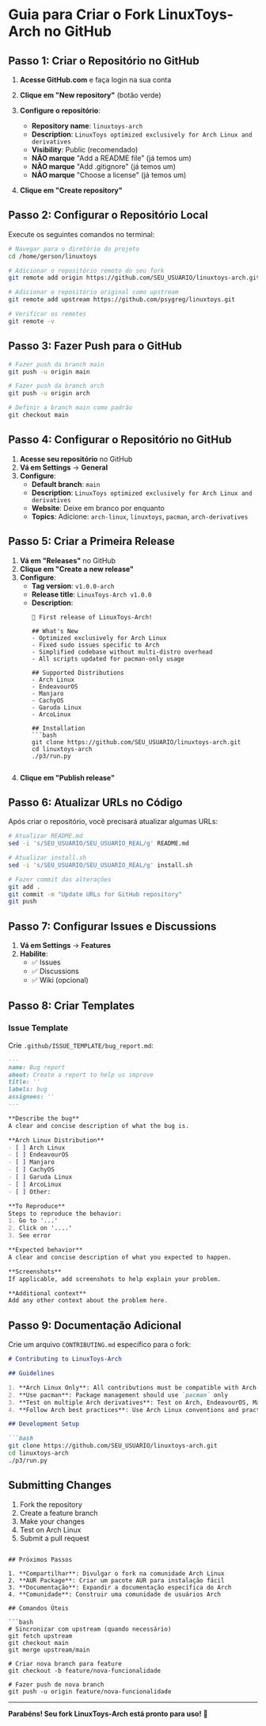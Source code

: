 # Guia para Criar o Fork LinuxToys-Arch no GitHub

## Passo 1: Criar o Repositório no GitHub

1. **Acesse GitHub.com** e faça login na sua conta
2. **Clique em "New repository"** (botão verde)
3. **Configure o repositório**:
   - **Repository name**: `linuxtoys-arch`
   - **Description**: `LinuxToys optimized exclusively for Arch Linux and derivatives`
   - **Visibility**: Public (recomendado)
   - **NÃO marque** "Add a README file" (já temos um)
   - **NÃO marque** "Add .gitignore" (já temos um)
   - **NÃO marque** "Choose a license" (já temos um)

4. **Clique em "Create repository"**

## Passo 2: Configurar o Repositório Local

Execute os seguintes comandos no terminal:

```bash
# Navegar para o diretório do projeto
cd /home/gerson/linuxtoys

# Adicionar o repositório remoto do seu fork
git remote add origin https://github.com/SEU_USUARIO/linuxtoys-arch.git

# Adicionar o repositório original como upstream
git remote add upstream https://github.com/psygreg/linuxtoys.git

# Verificar os remotes
git remote -v
```

## Passo 3: Fazer Push para o GitHub

```bash
# Fazer push da branch main
git push -u origin main

# Fazer push da branch arch
git push -u origin arch

# Definir a branch main como padrão
git checkout main
```

## Passo 4: Configurar o Repositório no GitHub

1. **Acesse seu repositório** no GitHub
2. **Vá em Settings** → **General**
3. **Configure**:
   - **Default branch**: `main`
   - **Description**: `LinuxToys optimized exclusively for Arch Linux and derivatives`
   - **Website**: Deixe em branco por enquanto
   - **Topics**: Adicione: `arch-linux`, `linuxtoys`, `pacman`, `arch-derivatives`

## Passo 5: Criar a Primeira Release

1. **Vá em "Releases"** no GitHub
2. **Clique em "Create a new release"**
3. **Configure**:
   - **Tag version**: `v1.0.0-arch`
   - **Release title**: `LinuxToys-Arch v1.0.0`
   - **Description**:
     ```
     🎉 First release of LinuxToys-Arch!
     
     ## What's New
     - Optimized exclusively for Arch Linux
     - Fixed sudo issues specific to Arch
     - Simplified codebase without multi-distro overhead
     - All scripts updated for pacman-only usage
     
     ## Supported Distributions
     - Arch Linux
     - EndeavourOS
     - Manjaro
     - CachyOS
     - Garuda Linux
     - ArcoLinux
     
     ## Installation
     ```bash
     git clone https://github.com/SEU_USUARIO/linuxtoys-arch.git
     cd linuxtoys-arch
     ./p3/run.py
     ```
     ```

4. **Clique em "Publish release"**

## Passo 6: Atualizar URLs no Código

Após criar o repositório, você precisará atualizar algumas URLs:

```bash
# Atualizar README.md
sed -i 's/SEU_USUARIO/SEU_USUARIO_REAL/g' README.md

# Atualizar install.sh
sed -i 's/SEU_USUARIO/SEU_USUARIO_REAL/g' install.sh

# Fazer commit das alterações
git add .
git commit -m "Update URLs for GitHub repository"
git push
```

## Passo 7: Configurar Issues e Discussions

1. **Vá em Settings** → **Features**
2. **Habilite**:
   - ✅ Issues
   - ✅ Discussions
   - ✅ Wiki (opcional)

## Passo 8: Criar Templates

### Issue Template
Crie `.github/ISSUE_TEMPLATE/bug_report.md`:
```markdown
---
name: Bug report
about: Create a report to help us improve
title: ''
labels: bug
assignees: ''
---

**Describe the bug**
A clear and concise description of what the bug is.

**Arch Linux Distribution**
- [ ] Arch Linux
- [ ] EndeavourOS
- [ ] Manjaro
- [ ] CachyOS
- [ ] Garuda Linux
- [ ] ArcoLinux
- [ ] Other: 

**To Reproduce**
Steps to reproduce the behavior:
1. Go to '...'
2. Click on '....'
3. See error

**Expected behavior**
A clear and concise description of what you expected to happen.

**Screenshots**
If applicable, add screenshots to help explain your problem.

**Additional context**
Add any other context about the problem here.
```

## Passo 9: Documentação Adicional

Crie um arquivo `CONTRIBUTING.md` específico para o fork:

```markdown
# Contributing to LinuxToys-Arch

## Guidelines

1. **Arch Linux Only**: All contributions must be compatible with Arch Linux and derivatives
2. **Use pacman**: Package management should use `pacman` only
3. **Test on multiple Arch derivatives**: Test on Arch, EndeavourOS, Manjaro, etc.
4. **Follow Arch best practices**: Use Arch Linux conventions and practices

## Development Setup

```bash
git clone https://github.com/SEU_USUARIO/linuxtoys-arch.git
cd linuxtoys-arch
./p3/run.py
```

## Submitting Changes

1. Fork the repository
2. Create a feature branch
3. Make your changes
4. Test on Arch Linux
5. Submit a pull request
```

## Próximos Passos

1. **Compartilhar**: Divulgar o fork na comunidade Arch Linux
2. **AUR Package**: Criar um pacote AUR para instalação fácil
3. **Documentação**: Expandir a documentação específica do Arch
4. **Comunidade**: Construir uma comunidade de usuários Arch

## Comandos Úteis

```bash
# Sincronizar com upstream (quando necessário)
git fetch upstream
git checkout main
git merge upstream/main

# Criar nova branch para feature
git checkout -b feature/nova-funcionalidade

# Fazer push de nova branch
git push -u origin feature/nova-funcionalidade
```

---

**Parabéns! Seu fork LinuxToys-Arch está pronto para uso!** 🎉
